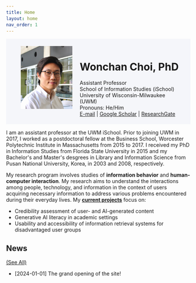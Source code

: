 ```yaml
---
title: Home
layout: home
nav_order: 1
---
```

<head>
  <link rel="stylesheet" href="https://cdnjs.cloudflare.com/ajax/libs/font-awesome/6.0.0-beta3/css/all.min.css">
</head>

<style>
  .flex-container {
    background-color: #F5F6FA;
    padding: 20px;
    display: flex;
    align-items: flex-start; 
  }

  .flex-item {
    padding-left: 20px; 
  }

  .flex-item:first-child {
    flex: 1;
  }

  .flex-item:last-child {
    flex: 2; 
  }

  /* Image styles for small screens (up to 767px width) */
  @media (max-width: 767px) {
    .flex-container {
      flex-direction: column; 
      align-items: center;
    }

    .flex-container img {
      width: 100%; 
    }

    .flex-item {
      padding-left: 0;
      text-align: center;
    }
    .flex-item h1 {
      text-align: center;
    }
  }
</style>

<div class="flex-container">
  <div class="flex-item">
    <img src="/assets/images/wchoi_gp_60.png" alt="Wonchan Choi" style="max-width: 100%; height: auto;">
  </div>
  <div class="flex-item">
    <h1><b>Wonchan Choi, PhD</b></h1>
    Assistant Professor<br/>
    School of Information Studies (iSchool)<br/>
    University of Wisconsin-Milwaukee (UWM)<br/>
    Pronouns: He/Him<br/>
<a href="mailto:wchoi@uwm.edu"><i class="fas fa-envelope"></i> E-mail</a> | <a href="https://scholar.google.com/citations?user=p5_1GbgAAAAJ&hl=en"><i class="fas fa-graduation-cap"></i> Google Scholar</a> | <a href="https://www.researchgate.net/profile/Wonchan-Choi"><i class="fas fa-external-link-alt"></i> ResearchGate</a>
  </div>
</div>

I am an assistant professor at the UWM iSchool. Prior to joining UWM in 2017, I worked as a postdoctoral fellow at the Business School, Worcester Polytechnic Institute in Massachusetts from 2015 to 2017. I received my PhD in Information Studies from Florida State University in 2015 and my Bachelor's and Master's desgrees in Library and Information Science from Pusan National University, Korea, in 2003 and 2008, respectively.

My research program involves studies of **information behavior** and **human-computer interaction**. My research aims to understand the interactions among people, technology, and information in the context of users acquiring necessary information to address various problems encountered during their everyday lives. My [**current projects**](https://wonchan-choi.github.io/research.html) focus on:
- Credibility assessment of user- and AI-generated content
- Generative AI literacy in academic settings
- Usability and accessibility of information retrieval systems for disadvantaged user groups

## News 
[(See All)](https://wonchan-choi.github.io/news.html)
- [2024-01-01] The grand opening of the site!

